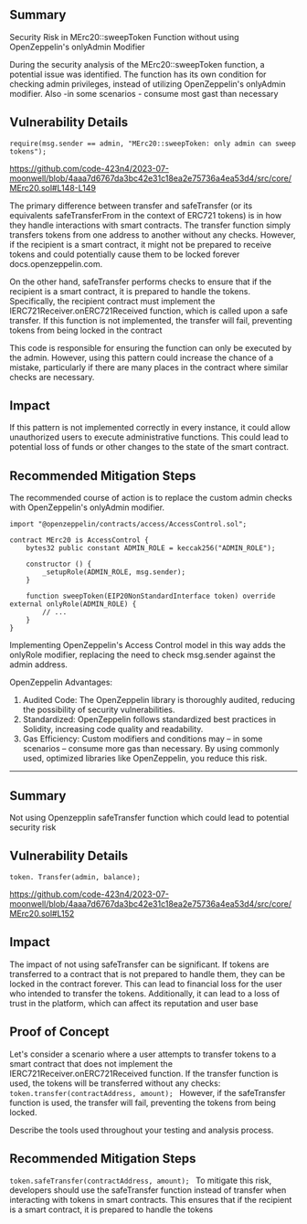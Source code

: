 ## Summary
Security Risk in MErc20::sweepToken Function without using OpenZeppelin's onlyAdmin Modifier

During the security analysis of the MErc20::sweepToken function, a potential issue was identified. The function has its own condition for checking admin privileges, instead of utilizing OpenZeppelin's onlyAdmin modifier. Also -in some scenarios - consume most gast than necessary
## Vulnerability Details

`require(msg.sender == admin, "MErc20::sweepToken: only admin can sweep tokens");
`

https://github.com/code-423n4/2023-07-moonwell/blob/4aaa7d6767da3bc42e31c18ea2e75736a4ea53d4/src/core/MErc20.sol#L148-L149

The primary difference between transfer and safeTransfer (or its equivalents safeTransferFrom in the context of ERC721 tokens) is in how they handle interactions with smart contracts. The transfer function simply transfers tokens from one address to another without any checks. However, if the recipient is a smart contract, it might not be prepared to receive tokens and could potentially cause them to be locked forever docs.openzeppelin.com.

On the other hand, safeTransfer performs checks to ensure that if the recipient is a smart contract, it is prepared to handle the tokens. Specifically, the recipient contract must implement the IERC721Receiver.onERC721Received function, which is called upon a safe transfer. If this function is not implemented, the transfer will fail, preventing tokens from being locked in the contract

This code is responsible for ensuring the function can only be executed by the admin. However, using this pattern could increase the chance of a mistake, particularly if there are many places in the contract where similar checks are necessary.
## Impact

If this pattern is not implemented correctly in every instance, it could allow unauthorized users to execute administrative functions. This could lead to potential loss of funds or other changes to the state of the smart contract.

## Recommended Mitigation Steps

The recommended course of action is to replace the custom admin checks with OpenZeppelin's onlyAdmin modifier.

```
import "@openzeppelin/contracts/access/AccessControl.sol";

contract MErc20 is AccessControl {
    bytes32 public constant ADMIN_ROLE = keccak256("ADMIN_ROLE");

    constructor () {
        _setupRole(ADMIN_ROLE, msg.sender);
    }

    function sweepToken(EIP20NonStandardInterface token) override external onlyRole(ADMIN_ROLE) {
        // ...
    }
}
```

Implementing OpenZeppelin's Access Control model in this way adds the onlyRole modifier, replacing the need to check msg.sender against the admin address.

OpenZeppelin Advantages:
1) Audited Code: The OpenZeppelin library is thoroughly audited, reducing the possibility of security vulnerabilities.
2) Standardized: OpenZeppelin follows standardized best practices in Solidity, increasing code quality and readability.
3) Gas Efficiency: Custom modifiers and conditions may – in some scenarios – consume more gas than necessary. By using commonly used, optimized libraries like OpenZeppelin, you reduce this risk.

--------------
## Summary

Not using Openzepplin safeTransfer function which could lead to potential security risk

## Vulnerability Details

`token. Transfer(admin, balance);`

https://github.com/code-423n4/2023-07-moonwell/blob/4aaa7d6767da3bc42e31c18ea2e75736a4ea53d4/src/core/MErc20.sol#L152

## Impact

The impact of not using safeTransfer can be significant. If tokens are transferred to a contract that is not prepared to handle them, they can be locked in the contract forever. This can lead to financial loss for the user who intended to transfer the tokens. Additionally, it can lead to a loss of trust in the platform, which can affect its reputation and user base

## Proof of Concept

Let's consider a scenario where a user attempts to transfer tokens to a smart contract that does not implement the IERC721Receiver.onERC721Received function. If the transfer function is used, the tokens will be transferred without any checks:
`token.transfer(contractAddress, amount);
`
However, if the safeTransfer function is used, the transfer will fail, preventing the tokens from being locked.


Describe the tools used throughout your testing and analysis process.

## Recommended Mitigation Steps

`token.safeTransfer(contractAddress, amount);
`
To mitigate this risk, developers should use the safeTransfer function instead of transfer when interacting with tokens in smart contracts. This ensures that if the recipient is a smart contract, it is prepared to handle the tokens
